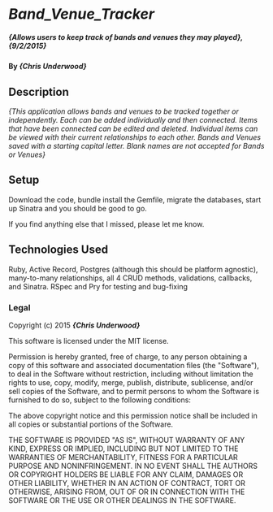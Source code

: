 # _Band_Venue_Tracker_

##### _{Allows users to keep track of bands and venues they may played}, {9/2/2015}_

#### By _**{Chris Underwood}**_

## Description

_{This application allows bands and venues to be tracked together or independently. Each can be added individually and then connected. Items that have been connected can be edited and deleted. Individual items can be viewed with their current relationships to each other. Bands and Venues saved with a starting capital letter. Blank names are not accepted for Bands or Venues}_

## Setup

Download the code, bundle install the Gemfile, migrate the databases, start up Sinatra and you should be good to go.

If you find anything else that I missed, please let me know.


## Technologies Used

Ruby, Active Record, Postgres (although this should be platform agnostic), many-to-many relationships, all 4 CRUD methods, validations, callbacks, and Sinatra. RSpec and Pry for testing and bug-fixing

### Legal


Copyright (c) 2015 **_{Chris Underwood}_**

This software is licensed under the MIT license.

Permission is hereby granted, free of charge, to any person obtaining a copy
of this software and associated documentation files (the "Software"), to deal
in the Software without restriction, including without limitation the rights
to use, copy, modify, merge, publish, distribute, sublicense, and/or sell
copies of the Software, and to permit persons to whom the Software is
furnished to do so, subject to the following conditions:

The above copyright notice and this permission notice shall be included in
all copies or substantial portions of the Software.

THE SOFTWARE IS PROVIDED "AS IS", WITHOUT WARRANTY OF ANY KIND, EXPRESS OR
IMPLIED, INCLUDING BUT NOT LIMITED TO THE WARRANTIES OF MERCHANTABILITY,
FITNESS FOR A PARTICULAR PURPOSE AND NONINFRINGEMENT. IN NO EVENT SHALL THE
AUTHORS OR COPYRIGHT HOLDERS BE LIABLE FOR ANY CLAIM, DAMAGES OR OTHER
LIABILITY, WHETHER IN AN ACTION OF CONTRACT, TORT OR OTHERWISE, ARISING FROM,
OUT OF OR IN CONNECTION WITH THE SOFTWARE OR THE USE OR OTHER DEALINGS IN
THE SOFTWARE.
